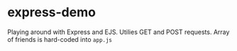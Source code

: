 # express-demo

Playing around with Express and EJS.
Utilies GET and POST requests. Array of friends is hard-coded into `app.js`
